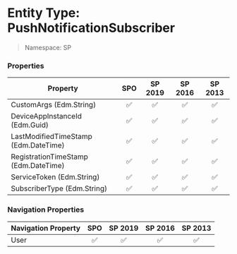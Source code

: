 # Entity Type: PushNotificationSubscriber

> Namespace: SP

### Properties

Property | SPO | SP 2019 | SP 2016 | SP 2013
----------|:---:|:-------:|:-------:|:-------:
CustomArgs (Edm.String) | ✅ | ✅ | ✅ | ✅
DeviceAppInstanceId (Edm.Guid) | ✅ | ✅ | ✅ | ✅
LastModifiedTimeStamp (Edm.DateTime) | ✅ | ✅ | ✅ | ✅
RegistrationTimeStamp (Edm.DateTime) | ✅ | ✅ | ✅ | ✅
ServiceToken (Edm.String) | ✅ | ✅ | ✅ | ✅
SubscriberType (Edm.String) | ✅ | ✅ | ✅ | ✅

### Navigation Properties

Navigation Property | SPO | SP 2019 | SP 2016 | SP 2013
----------|:---:|:-------:|:-------:|:-------:
User | ✅ | ✅ | ✅ | ✅